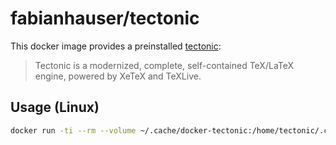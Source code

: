 # fabianhauser/tectonic

This docker image provides a preinstalled [tectonic](https://tectonic-typesetting.github.io/):

> Tectonic is a modernized, complete, self-contained TeX/LaTeX engine, powered by XeTeX and TeXLive.

## Usage (Linux)
```bash
docker run -ti --rm --volume ~/.cache/docker-tectonic:/home/tectonic/.cache:z --volume `pwd`:/tectonic:z fabianhauser/tectonic YourFile.tex
```

